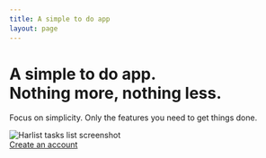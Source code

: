 ```yaml
---
title: A simple to do app
layout: page
---
```


# A simple to do app.<br>Nothing more, nothing less.

<p class="main__intro">
    Focus on simplicity. Only the features you need to get things done.
</p>

<div class="main__media">
    <img src="/assets/img/content/screenshot.jpg" srcset="/assets/img/content/screenshot.jpg 1x, /assets/img/content/screenshot-@2x.jpg 2x" alt="Harlist tasks list screenshot">
</div>

<a class="btn btn--large" href="https://app.harlist.io/register">
    Create an account
</a>
